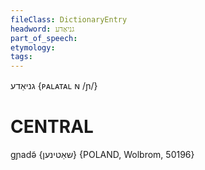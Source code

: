 ```yaml
---
fileClass: DictionaryEntry
headword: גניאַדע
part_of_speech: 
etymology: 
tags: 
---
```

גניאַדע
‎{ᴘᴀʟᴀᴛᴀʟ ɴ /ɲ/‎}

CENTRAL
========

gɲadə̃ {שאַטינען} {POLAND, Wolbrom, 50196}